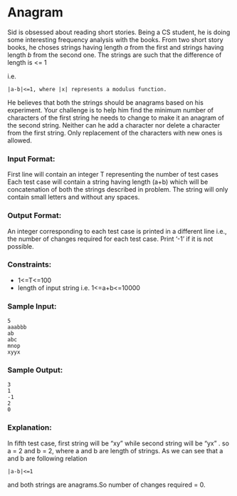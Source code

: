 Anagram
=======

Sid is obsessed about reading short stories. Being a CS student, he is doing some interesting frequency analysis with the books. From two short story books, he choses strings having length *a* from the first and strings having length *b* from the second one. The strings are such that the difference of length is <= 1

i.e.

    |a-b|<=1, where |x| represents a modulus function.

He believes that both the strings should be anagrams based on his experiment. Your challenge is to help him find the minimum number of characters of the first string he needs to change to make it an anagram of the second string. Neither can he add a character nor delete a character from the first string. Only replacement of the characters with new ones is allowed.

### Input Format:

First line will contain an integer T representing the number of test cases Each test case will contain a string having length (a+b) which will be concatenation of both the strings described in problem. The string will only contain small letters and without any spaces.

### Output Format:

An integer corresponding to each test case is printed in a different line i.e., the number of changes required for each test case. Print ‘-1’ if it is not possible.

### Constraints:

* 1<=T<=100
* length of input string i.e. 1<=a+b<=10000

### Sample Input:

    5
    aaabbb
    ab
    abc
    mnop
    xyyx

### Sample Output:

    3
    1
    -1
    2
    0

### Explanation:

In fifth test case, first string will be “xy” while second string will be “yx” . so a = 2 and b = 2, where a and b are length of strings. As we can see that a and b are following relation

    |a-b|<=1

and both strings are anagrams.So number of changes required = 0.
